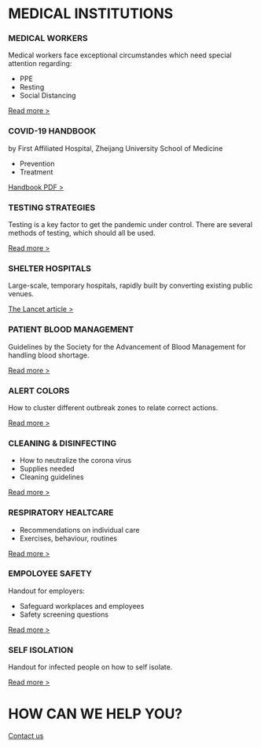 # MEDICAL INSTITUTIONS

### MEDICAL WORKERS

Medical workers face exceptional circumstandes which need special attention regarding:

- PPE
- Resting
- Social Distancing

[Read more >](/static/5e7b914b3b5f9a42199b3337/t/5e8e8a8f6bff992fe2682186/1586399887415/MedicalGuidelines+%282%29.pdf)

### COVID-19 HANDBOOK

by First Affiliated Hospital, Zheijang University School of Medicine

- Prevention
- Treatment

[Handbook PDF >](<https://uploads-ssl.webflow.com/5e62f57a6f9734c5e7879c84/5e738c77598f369003188eb4_Handbook%20of%20COVID-19%20Preventionand%20Treatment%20(1).pdf>)

### TESTING STRATEGIES

Testing is a key factor to get the pandemic under control. There are several methods of testing, which should all be used.

[Read more >](/static/5b68a4e4a2772c2a206180a1/t/5e625e4fbfeb8e41eab404c5/1583504975539/MassiveTesting.pdf)

### SHELTER HOSPITALS

Large-scale, temporary hospitals, rapidly built by converting existing public venues.

[The Lancet article >](<https://www.thelancet.com/journals/lancet/article/PIIS0140-6736(20)30744-3/fulltext>)

### PATIENT BLOOD MANAGEMENT

Guidelines by the Society for the Advancement of Blood Management for handling blood shortage.

[Read more >](https://sabm.memberclicks.net/assets/COVID-19/SABM-PBM-COVID19-statement-20200317.pdf)

### ALERT COLORS

How to cluster different outbreak zones to relate correct actions.

[Read more >](static/5e7b914b3b5f9a42199b3337/t/5e8a288d138b9761efb337f3/1586112654619/Alert_color_codes.pdf)

### CLEANING & DISINFECTING

- How to neutralize the corona virus
- Supplies needed
- Cleaning guidelines

[Read more >](/static/5e7b914b3b5f9a42199b3337/t/5e8f5661ba0c077f84cb2a76/1586452065425/Disinfect.pdf)

### RESPIRATORY HEALTCARE

- Recommendations on individual care
- Exercises, behaviour, routines

[Read more >](/static/5b68a4e4a2772c2a206180a1/t/5e778b87b0412f11a90ccb36/1584892808042/Questionaire.pdf)

### EMPOLOYEE SAFETY

Handout for employers:

- Safeguard workplaces and employees‍
- Safety screening questions

[Read more >](/static/5b68a4e4a2772c2a206180a1/t/5e778b87b0412f11a90ccb36/1584892808042/Questionaire.pdf)

### SELF ISOLATION

Handout for infected people on how to self isolate.

[Read more >](https://assets-global.website-files.com/5e62f57a6f9734c5e7879c84/5e6ede25e64d7d027edae414_Isolation.pdf)

# HOW CAN WE HELP YOU?

[Contact us](/contact)
